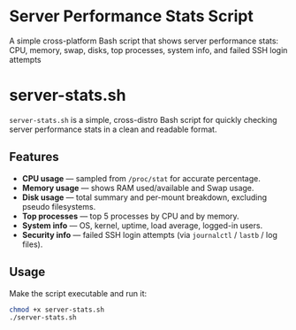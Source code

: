 # Server Performance Stats Script 
A simple cross-platform Bash script that shows server performance stats: CPU, memory, swap, disks, top processes, system info, and failed SSH login attempts

# server-stats.sh

`server-stats.sh` is a simple, cross-distro Bash script for quickly checking server performance stats in a clean and readable format.

## Features

- **CPU usage** — sampled from `/proc/stat` for accurate percentage.
- **Memory usage** — shows RAM used/available and Swap usage.
- **Disk usage** — total summary and per-mount breakdown, excluding pseudo filesystems.
- **Top processes** — top 5 processes by CPU and by memory.
- **System info** — OS, kernel, uptime, load average, logged-in users.
- **Security info** — failed SSH login attempts (via `journalctl` / `lastb` / log files).

## Usage

Make the script executable and run it:

```bash
chmod +x server-stats.sh
./server-stats.sh
